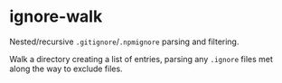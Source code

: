 # ignore-walk

Nested/recursive `.gitignore`/`.npmignore` parsing and filtering.

Walk a directory creating a list of entries, parsing any `.ignore`
files met along the way to exclude files.
